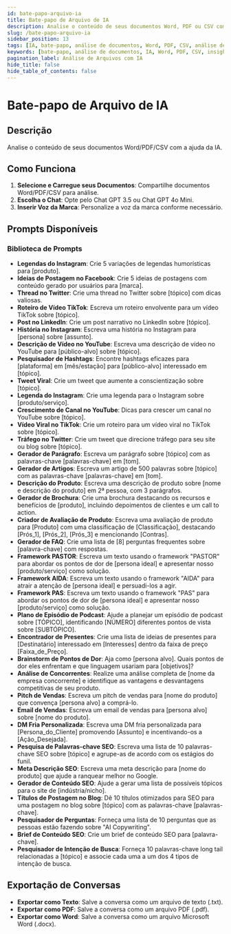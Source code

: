 ```yaml
---
id: bate-papo-arquivo-ia
title: Bate-papo de Arquivo de IA
description: Analise o conteúdo de seus documentos Word, PDF ou CSV com a ajuda da IA para obter insights, resumos ou esclarecimentos sobre o conteúdo.
slug: /bate-papo-arquivo-ia
sidebar_position: 13
tags: [IA, bate-papo, análise de documentos, Word, PDF, CSV, análise de conteúdo]
keywords: [bate-papo, análise de documentos, IA, Word, PDF, CSV, insights, resumos]
pagination_label: Análise de Arquivos com IA
hide_title: false
hide_table_of_contents: false
---
```

# Bate-papo de Arquivo de IA

## Descrição
Analise o conteúdo de seus documentos Word/PDF/CSV com a ajuda da IA.


## Como Funciona
1. **Selecione e Carregue seus Documentos**: Compartilhe documentos Word/PDF/CSV para análise.
2. **Escolha o Chat**: Opte pelo Chat GPT 3.5 ou Chat GPT 4o Mini.
3. **Inserir Voz da Marca**: Personalize a voz da marca conforme necessário.

## Prompts Disponíveis
### Biblioteca de Prompts
- **Legendas do Instagram**: Crie 5 variações de legendas humorísticas para [produto].
- **Ideias de Postagem no Facebook**: Crie 5 ideias de postagens com conteúdo gerado por usuários para [marca].
- **Thread no Twitter**: Crie uma thread no Twitter sobre [tópico] com dicas valiosas.
- **Roteiro de Vídeo TikTok**: Escreva um roteiro envolvente para um vídeo TikTok sobre [tópico].
- **Post no LinkedIn**: Crie um post narrativo no LinkedIn sobre [tópico].
- **História no Instagram**: Escreva uma história no Instagram para [persona] sobre [assunto].
- **Descrição de Vídeo no YouTube**: Escreva uma descrição de vídeo no YouTube para [público-alvo] sobre [tópico].
- **Pesquisador de Hashtags**: Encontre hashtags eficazes para [plataforma] em [mês/estação] para [público-alvo] interessado em [tópico].
- **Tweet Viral**: Crie um tweet que aumente a conscientização sobre [tópico].
- **Legenda do Instagram**: Crie uma legenda para o Instagram sobre [produto/serviço].
- **Crescimento de Canal no YouTube**: Dicas para crescer um canal no YouTube sobre [tópico].
- **Vídeo Viral no TikTok**: Crie um roteiro para um vídeo viral no TikTok sobre [tópico].
- **Tráfego no Twitter**: Crie um tweet que direcione tráfego para seu site ou blog sobre [tópico].
- **Gerador de Parágrafo**: Escreva um parágrafo sobre [tópico] com as palavras-chave [palavras-chave] em [tom].
- **Gerador de Artigos**: Escreva um artigo de 500 palavras sobre [tópico] com as palavras-chave [palavras-chave] em [tom].
- **Descrição do Produto**: Escreva uma descrição de produto sobre [nome e descrição do produto] em 2ª pessoa, com 3 parágrafos.
- **Gerador de Brochura**: Crie uma brochura destacando os recursos e benefícios de [produto], incluindo depoimentos de clientes e um call to action.
- **Criador de Avaliação de Produto**: Escreva uma avaliação de produto para [Produto] com uma classificação de [Classificação], destacando [Prós_1], [Prós_2], [Prós_3] e mencionando [Contras].
- **Gerador de FAQ**: Crie uma lista de [8] perguntas frequentes sobre [palavra-chave] com respostas.
- **Framework PASTOR**: Escreva um texto usando o framework "PASTOR" para abordar os pontos de dor de [persona ideal] e apresentar nosso [produto/serviço] como solução.
- **Framework AIDA**: Escreva um texto usando o framework "AIDA" para atrair a atenção de [persona ideal] e persuadi-los a agir.
- **Framework PAS**: Escreva um texto usando o framework "PAS" para abordar os pontos de dor de [persona ideal] e apresentar nosso [produto/serviço] como solução.
- **Plano de Episódio de Podcast**: Ajude a planejar um episódio de podcast sobre [TÓPICO], identificando [NÚMERO] diferentes pontos de vista sobre [SUBTÓPICO].
- **Encontrador de Presentes**: Crie uma lista de ideias de presentes para [Destinatário] interessado em [Interesses] dentro da faixa de preço [Faixa_de_Preço].
- **Brainstorm de Pontos de Dor**: Aja como [persona alvo]. Quais pontos de dor eles enfrentam e que linguagem usariam para [objetivos]?
- **Análise de Concorrentes**: Realize uma análise completa de [nome da empresa concorrente] e identifique as vantagens e desvantagens competitivas de seu produto.
- **Pitch de Vendas**: Escreva um pitch de vendas para [nome do produto] que convença [persona alvo] a comprá-lo.
- **Email de Vendas**: Escreva um email de vendas para [persona alvo] sobre [nome do produto].
- **DM Fria Personalizada**: Escreva uma DM fria personalizada para [Persona_do_Cliente] promovendo [Assunto] e incentivando-os a [Ação_Desejada].
- **Pesquisa de Palavras-chave SEO**: Escreva uma lista de 10 palavras-chave SEO sobre [tópico] e agrupe-as de acordo com os estágios do funil.
- **Meta Descrição SEO**: Escreva uma meta descrição para [nome do produto] que ajude a ranquear melhor no Google.
- **Gerador de Conteúdo SEO**: Ajude a gerar uma lista de possíveis tópicos para o site de [indústria/nicho].
- **Títulos de Postagem no Blog**: Dê 10 títulos otimizados para SEO para uma postagem no blog sobre [tópico] com as palavras-chave [palavras-chave].
- **Pesquisador de Perguntas**: Forneça uma lista de 10 perguntas que as pessoas estão fazendo sobre "AI Copywriting".
- **Brief de Conteúdo SEO**: Crie um brief de conteúdo SEO para [palavra-chave].
- **Pesquisador de Intenção de Busca**: Forneça 10 palavras-chave long tail relacionadas a [tópico] e associe cada uma a um dos 4 tipos de intenção de busca.

## Exportação de Conversas
- **Exportar como Texto**: Salve a conversa como um arquivo de texto (.txt).
- **Exportar como PDF**: Salve a conversa como um arquivo PDF (.pdf).
- **Exportar como Word**: Salve a conversa como um arquivo Microsoft Word (.docx).
